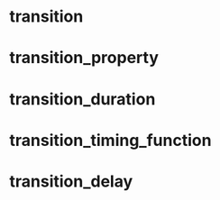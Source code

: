 # transition

# transition_property

# transition_duration

# transition_timing_function

# transition_delay
